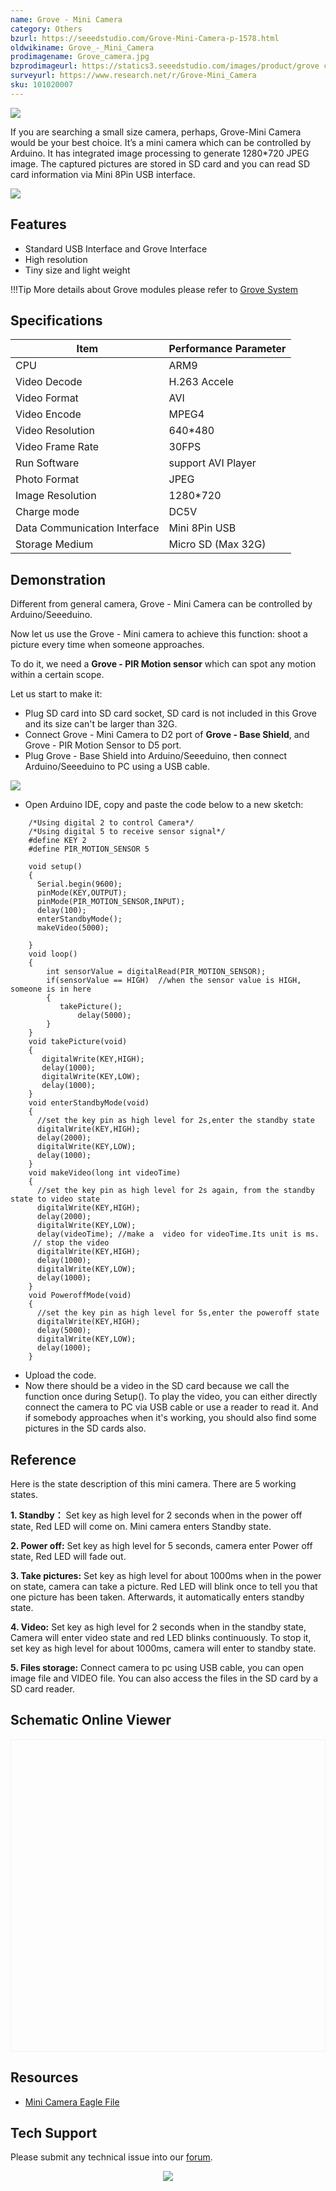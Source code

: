```yaml
---
name: Grove - Mini Camera
category: Others
bzurl: https://seeedstudio.com/Grove-Mini-Camera-p-1578.html
oldwikiname: Grove_-_Mini_Camera
prodimagename: Grove_camera.jpg
bzprodimageurl: https://statics3.seeedstudio.com/images/product/grove camera.jpg
surveyurl: https://www.research.net/r/Grove-Mini_Camera
sku: 101020007
---
```


![](https://files.seeedstudio.com/wiki/Grove-Mini_Camera/img/Grove_camera.jpg)

If you are searching a small size camera, perhaps, Grove-Mini Camera would be your best choice. It’s a mini camera which can be controlled by Arduino. It has integrated image processing to generate 1280\*720 JPEG image. The captured pictures are stored in SD card and you can read SD card information via Mini 8Pin USB interface.

[![](https://files.seeedstudio.com/wiki/common/Get_One_Now_Banner.png)](https://www.seeedstudio.com/Grove-Mini-Camera-p-1578.html)

Features
-------

-   Standard USB Interface and Grove Interface
-   High resolution
-   Tiny size and light weight

!!!Tip
    More details about Grove modules please refer to [Grove System](https://wiki.seeedstudio.com/Grove_System/)

Specifications
-------------

| Item                         | Performance Parameter |
|------------------------------|-----------------------|
| CPU                          | ARM9                  |
| Video Decode                 | H.263 Accele          |
| Video Format                 | AVI                   |
| Video Encode                 | MPEG4                 |
| Video Resolution             | 640\*480              |
| Video Frame Rate             | 30FPS                 |
| Run Software                 | support AVI Player    |
| Photo Format                 | JPEG                  |
| Image Resolution             | 1280\*720             |
| Charge mode                  | DC5V                  |
| Data Communication Interface | Mini 8Pin USB         |
| Storage Medium               | Micro SD (Max 32G)    |


Demonstration
-------------

Different from general camera, Grove - Mini Camera can be controlled by Arduino/Seeeduino.

Now let us use the Grove - Mini camera to achieve this function: shoot a picture every time when someone approaches.

To do it, we need a **Grove - PIR Motion sensor** which can spot any motion within a certain scope.

Let us start to make it:

-   Plug SD card into SD card socket, SD card is not included in this Grove and its size can't be larger than 32G.
-   Connect Grove - Mini Camera to D2 port of **Grove - Base Shield**, and Grove - PIR Motion Sensor to D5 port.
-   Plug Grove - Base Shield into Arduino/Seeeduino, then connect Arduino/Seeeduino to PC using a USB cable.

![](https://files.seeedstudio.com/wiki/Grove-Mini_Camera/img/Connecting_Picture.JPG)

-   Open Arduino IDE, copy and paste the code below to a new sketch:

```
    /*Using digital 2 to control Camera*/
    /*Using digital 5 to receive sensor signal*/
    #define KEY 2
    #define PIR_MOTION_SENSOR 5  
     
    void setup()
    { 
      Serial.begin(9600);
      pinMode(KEY,OUTPUT);
      pinMode(PIR_MOTION_SENSOR,INPUT);
      delay(100);
      enterStandbyMode();
      makeVideo(5000);

    }
    void loop()
    {
        int sensorValue = digitalRead(PIR_MOTION_SENSOR);
        if(sensorValue == HIGH)  //when the sensor value is HIGH, someone is in here
        {
           takePicture();
               delay(5000);      
        }
    }
    void takePicture(void)
    {
       digitalWrite(KEY,HIGH);
       delay(1000);
       digitalWrite(KEY,LOW);
       delay(1000);
    }
    void enterStandbyMode(void)
    {
      //set the key pin as high level for 2s,enter the standby state  
      digitalWrite(KEY,HIGH);
      delay(2000);
      digitalWrite(KEY,LOW);
      delay(1000); 
    }
    void makeVideo(long int videoTime)
    {
      //set the key pin as high level for 2s again, from the standby state to video state
      digitalWrite(KEY,HIGH);
      delay(2000);
      digitalWrite(KEY,LOW);
      delay(videoTime); //make a  video for videoTime.Its unit is ms.  
     // stop the video
      digitalWrite(KEY,HIGH);
      delay(1000);
      digitalWrite(KEY,LOW);
      delay(1000);
    }
    void PoweroffMode(void)
    {
      //set the key pin as high level for 5s,enter the poweroff state  
      digitalWrite(KEY,HIGH);
      delay(5000);
      digitalWrite(KEY,LOW);
      delay(1000); 
    }
```

-   Upload the code.
-   Now there should be a video in the SD card because we call the function once during Setup(). To play the video, you can either directly connect the camera to PC via USB cable or use a reader to read it. And if somebody approaches when it's working, you should also find some pictures in the SD cards also.

Reference
---------

Here is the state description of this mini camera. There are 5 working states.

**1. Standby：** Set key as high level for 2 seconds when in the power off state, Red LED will come on. Mini camera enters Standby state.

**2. Power off:** Set key as high level for 5 seconds, camera enter Power off state, Red LED will fade out.

**3. Take pictures:** Set key as high level for about 1000ms when in the power on state, camera can take a picture. Red LED will blink once to tell you that one picture has been taken. Afterwards, it automatically enters standby state.

**4. Video:** Set key as high level for 2 seconds when in the standby state, Camera will enter video state and red LED blinks continuously. To stop it, set key as high level for about 1000ms, camera will enter to standby state.

**5. Files storage:** Connect camera to pc using USB cable, you can open image file and VIDEO file. You can also access the files in the SD card by a SD card reader.


## Schematic Online Viewer

<div class="altium-ecad-viewer" data-project-src="https://files.seeedstudio.com/wiki/Grove-Mini_Camera/res/Mini_Camera_Eagle_File.zip" style="border-radius: 0px 0px 4px 4px; height: 500px; border-style: solid; border-width: 1px; border-color: rgb(241, 241, 241); overflow: hidden; max-width: 1280px; max-height: 700px; box-sizing: border-box;" />
</div>


Resources
---------

- [Mini Camera Eagle File](https://files.seeedstudio.com/wiki/Grove-Mini_Camera/res/Mini_Camera_Eagle_File.zip)

<!-- This Markdown file was created from https://www.seeedstudio.com/wiki/Grove_-_Mini_Camera -->

## Tech Support
Please submit any technical issue into our [forum](https://forum.seeedstudio.com/). <br /><p style="text-align:center"><a href="https://www.seeedstudio.com/act-4.html?utm_source=wiki&utm_medium=wikibanner&utm_campaign=newproducts" target="_blank"><img src="https://files.seeedstudio.com/wiki/Wiki_Banner/new_product.jpg" /></a></p>